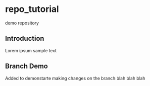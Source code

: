 # repo_tutorial
demo repository

## Introduction
Lorem ipsum
sample text

## Branch Demo
Added to demonstarte making changes on the branch
blah blah blah
